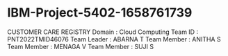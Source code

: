 # IBM-Project-5402-1658761739
CUSTOMER CARE REGISTRY
    Domain : Cloud Computing
    Team ID : PNT2022TMID46076
    Team Leader : ABARNA T
    Team Member : ANITHA S
    Team Member : MENAGA V
    Team Member : SUJI S
